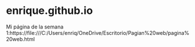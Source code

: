 # enrique.github.io

Mi página de la semana 1:https://file:///C:/Users/enriq/OneDrive/Escritorio/Pagian%20web/pagina%20web.html

